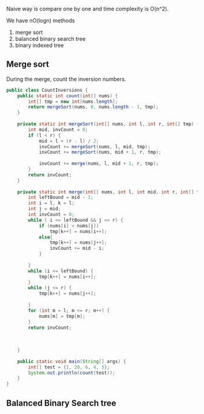 Naive way is compare one by one and time complexity is O(n^2).

We have nO(logn) methods

1. merge sort
2. balanced binary search tree
3. binary indexed tree

## Merge sort

During the merge, count the inversion numbers.

```java
public class CountInversions {
	public static int count(int[] nums) {
		int[] tmp = new int[nums.length];
		return mergeSort(nums, 0, nums.length - 1, tmp);
	}
	
	private static int mergeSort(int[] nums, int l, int r, int[] tmp) {
		int mid, invCount = 0;
		if (l < r) {
			mid = l + (r - l) / 2;
			invCount += mergeSort(nums, l, mid, tmp);
			invCount += mergeSort(nums, mid + 1, r, tmp);
			
			invCount += merge(nums, l, mid + 1, r, tmp);
		}
		return invCount;
	}
	
	private static int merge(int[] nums, int l, int mid, int r, int[] tmp) {
		int leftBound = mid - 1;
		int i = l, k = l;
		int j = mid;
		int invCount = 0;
		while ( i <= leftBound && j <= r) {
			if (nums[i] < nums[j])
				tmp[k++] = nums[i++];
			else{
				tmp[k++] = nums[j++];
				invCount += mid - i;
			}
				
		}
		while (i <= leftBound) {
			tmp[k++] = nums[i++];
		}
		while (j <= r) {
			tmp[k++] = nums[j++];
			
		}
		for (int m = l; m <= r; m++) {
			nums[m] = tmp[m];
		}
		return invCount;
		
		
		
	}
	
	public static void main(String[] args) {
		int[] test = {1, 20, 6, 4, 5};
		System.out.println(count(test));
	}
}
```

## Balanced Binary Search tree


